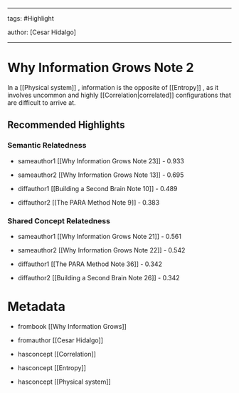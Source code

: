 




---

tags: #Highlight

author: [Cesar Hidalgo]

---
# Why Information Grows Note 2




In a  [[Physical system]] , information is the opposite of  [[Entropy]] , as it involves uncommon and highly  [[Correlation|correlated]]  configurations that are difficult to arrive at.


## Recommended Highlights

### Semantic Relatedness


- sameauthor1 [[Why Information Grows Note 23]] - 0.933

- sameauthor2 [[Why Information Grows Note 13]] - 0.695

- diffauthor1 [[Building a Second Brain Note 10]] - 0.489

- diffauthor2 [[The PARA Method Note 9]] - 0.383
### Shared Concept Relatedness


- sameauthor1 [[Why Information Grows Note 21]] - 0.561

- sameauthor2 [[Why Information Grows Note 22]] - 0.542

- diffauthor1 [[The PARA Method Note 36]] - 0.342

- diffauthor2 [[Building a Second Brain Note 26]] - 0.342
# Metadata


- frombook [[Why Information Grows]]

- fromauthor [[Cesar Hidalgo]]

- hasconcept [[Correlation]]

- hasconcept [[Entropy]]

- hasconcept [[Physical system]]